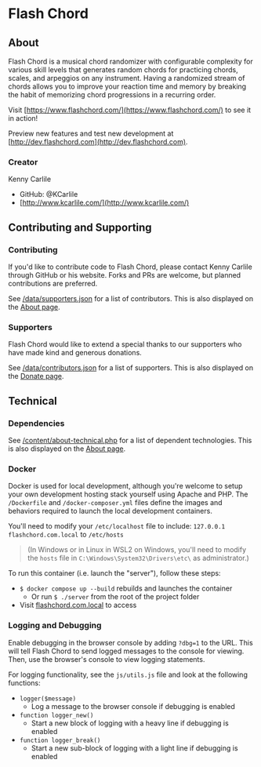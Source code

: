 # Flash Chord

## About

Flash Chord is a musical chord randomizer with configurable complexity for various skill levels that generates random chords for practicing chords, scales, and arpeggios on any instrument. Having a randomized stream of chords allows you to improve your reaction time and memory by breaking the habit of memorizing chord progressions in a recurring order.

Visit [https://www.flashchord.com/](https://www.flashchord.com/) to see it in action!

Preview new features and test new development at [http://dev.flashchord.com](http://dev.flashchord.com).

### Creator

Kenny Carlile

- GitHub: @KCarlile
- [http://www.kcarlile.com/](http://www.kcarlile.com/)

## Contributing and Supporting

### Contributing

If you'd like to contribute code to Flash Chord, please contact Kenny Carlile through GitHub or his website. Forks and PRs are welcome, but planned contributions are preferred.

See [/data/supporters.json](/data/supporters.json) for a list of contributors. This is also displayed on the [About page](/about).

### Supporters

Flash Chord would like to extend a special thanks to our supporters who have made kind and generous donations.

See [/data/contributors.json](/data/contributors.json) for a list of supporters. This is also displayed on the [Donate page](/donate).

## Technical

### Dependencies

See [/content/about-technical.php](/content/about-technical.php) for a list of dependent technologies. This is also displayed on the [About page](/about).

### Docker

Docker is used for local development, although you're welcome to setup your own development hosting stack yourself using Apache and PHP. The `/Dockerfile` and `/docker-composer.yml` files define the images and behaviors required to launch the local development containers.

You'll need to modify your `/etc/localhost` file to include: `127.0.0.1	flashchord.com.local` to `/etc/hosts`

> (In Windows or in Linux in WSL2 on Windows, you'll need to modify the `hosts` file in `C:\Windows\System32\Drivers\etc\` as administrator.)

To run this container (i.e. launch the "server"), follow these steps:

- `$ docker compose up --build` rebuilds and launches the container
  - Or run `$ ./server` from the root of the project folder
- Visit [flashchord.com.local](flashchord.com.local) to access

### Logging and Debugging

Enable debugging in the browser console by adding `?dbg=1` to the URL. This will tell Flash Chord to send logged messages to the console for viewing. Then, use the browser's console to view logging statements.

For logging functionality, see the `js/utils.js` file and look at the following functions:

- `logger($message)`
  - Log a message to the browser console if debugging is enabled
- `function logger_new()`
  - Start a new block of logging with a heavy line if debugging is enabled
- `function logger_break()`
  - Start a new sub-block of logging with a light line if debugging is enabled
